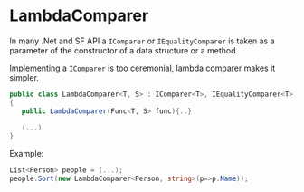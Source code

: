 # LambdaComparer 
In many .Net and SF API a `IComparer` or `IEqualityComparer` is taken as a parameter of the constructor of a data structure or a method. 

Implementing a `IComparer` is too ceremonial, lambda comparer makes it simpler.    

```C#
public class LambdaComparer<T, S> : IComparer<T>, IEqualityComparer<T>, IComparer, IEqualityComparer
{
   public LambdaComparer(Func<T, S> func){..}
   
   (...)
}
```

Example: 

```C#
List<Person> people = (...);
people.Sort(new LambdaComparer<Person, string>(p=>p.Name)); 
```